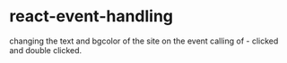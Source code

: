 # react-event-handling
changing the text and bgcolor of the site on the event calling of - clicked and double clicked.
